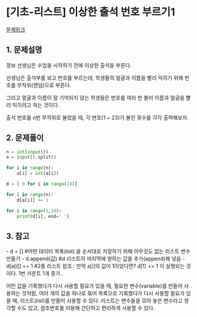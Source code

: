 # [기초-리스트] 이상한 출석 번호 부르기1

[문제링크](https://codeup.kr/problem.php?id=6092)



## 1. 문제설명

정보 선생님은 수업을 시작하기 전에 이상한 출석을 부른다.

선생님은 출석부를 보고 번호를 부르는데,
학생들의 얼굴과 이름을 빨리 익히기 위해 번호를 무작위(랜덤)으로 부른다.

그리고 얼굴과 이름이 잘 기억되지 않는 학생들은 번호를 여러 번 불러
이름과 얼굴을 빨리 익히려고 하는 것이다.

출석 번호를 n번 무작위로 불렀을 때, 각 번호(1 ~ 23)가 불린 횟수를 각각 출력해보자.




## 2. 문제풀이

```python
n = int(input())
a = input().split()

for i in range(n):
    a[i] = int(a[i])

d = [ 0 for i in range(24)]

for i in range(n):
    d[a[i]] += 1

for i in range(1,24):
    print(d[i], end=' ')
```



## 3. 참고

\- d = []       #어떤 데이터 목록(list) 을 순서대로 저장하기 위해 아무것도 없는 리스트 변수 만들기
\- d.append(값) #d 리스트의 마지막에 원하는 값을 추가(append)해 넣음 
\- d[a[i]] += 1   #2중 리스트 참조 : 만약 a[i]의 값이 1이었다면? d[1] += 1 이 실행되는 것이다. 1번 카운트 1개 증가..

어떤 값을 기록했다가 다시 사용할 필요가 있을 때, 필요한 변수(variable)를 만들어 사용하는 것처럼,
여러 개의 값을 하나로 묶어 목록으로 기록했다가 다시 사용할 필요가 있을 때, 리스트(list)를 만들어 사용할 수 있다.
리스트는 변수들을 모아 놓은 변수라고 생각할 수도 있고, 참조번호를 이용해 간단하고 편리하게 사용할 수 있다.

